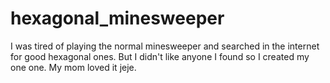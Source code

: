 # hexagonal_minesweeper

I was tired of playing the normal minesweeper and searched in the internet for good hexagonal ones. But I didn't like anyone I found so I created my one one. My mom loved it jeje.
